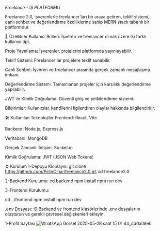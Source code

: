 *Freelance - İŞ PLATFORMU*

Freelance 2.0, işverenlerle freelancer'ları bir araya getiren, teklif sistemi, canlı sohbet ve değerlendirme özelliklerine sahip MERN stack tabanlı bir platformdur.

🚀 Özellikler
Kullanıcı Rolleri: İşveren ve freelancer olmak üzere iki farklı kullanıcı tipi.

Proje Yayınlama: İşverenler, projelerini platformda yayınlayabilir.

Teklif Sistemi: Freelancer'lar projelere teklif sunabilir.

Canlı Sohbet: İşveren ve freelancer arasında gerçek zamanlı mesajlaşma imkanı.

Değerlendirme Sistemi: Tamamlanan projeler için karşılıklı değerlendirme yapılabilir.

JWT ile Kimlik Doğrulama: Güvenli giriş ve yetkilendirme sistemi.

Bildirimler: Kullanıcılar, kendilerini ilgilendiren olaylar hakkında bilgilendirilir.

🛠️ Kullanılan Teknolojiler
Frontend: React, Vite

Backend: Node.js, Express.js

Veritabanı: MongoDB

Gerçek Zamanlı İletişim: Socket.io

Kimlik Doğrulama: JWT (JSON Web Tokens)

⚙️ Kurulum
1-Depoyu Klonlayın:
git clone https://github.com/PelinCinar/freelance2.0.git
cd freelance2.0

2-Backend Kurulumu:
cd backend
npm install
npm run dev

3-Frontend Kurulumu:

cd ../frontend
npm install
npm run dev

.env Dosyası: :D
Backend ve frontend klasörlerinde .env dosyalarını oluşturun ve gerekli çevresel değişkenleri ekleyin.

1-Profil Sayfası 
![WhatsApp Görsel 2025-05-28 saat 15 01 44_ddda08e6](https://github.com/user-attachments/assets/c2f18189-14cf-47f0-8b0c-8e98eb2223ba)
